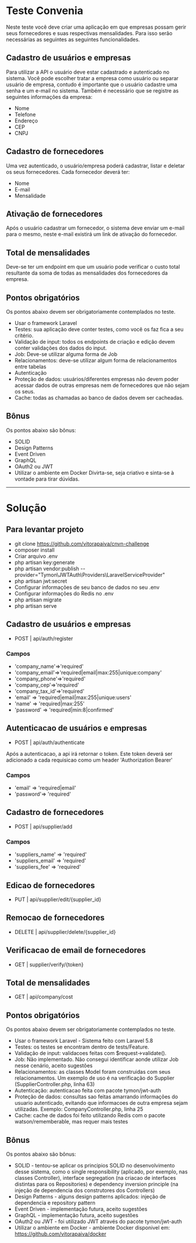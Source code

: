 # Teste Convenia
Neste teste você deve criar uma aplicação em que empresas possam gerir seus fornecedores e suas respectivas mensalidades. Para isso serão necessárias as seguintes as seguintes funcionalidades.

## Cadastro de usuários e empresas
Para utilizar a API o usuário deve estar cadastrado e autenticado no sistema. Você pode escolher tratar a empresa como usuário ou separar usuário de empresa, contudo é importante que o usuário cadastre uma senha e um e-mail no sistema. Também é necessário que se registre as seguintes informações da empresa:
- Nome 
- Telefone 
- Endereço 
- CEP 
- CNPJ

## Cadastro de fornecedores
Uma vez autenticado, o usuário/empresa poderá cadastrar, listar e deletar os seus fornecedores. Cada fornecedor deverá ter:
- Nome 
- E-mail 
- Mensalidade

## Ativação de fornecedores
Após o usuário cadastrar um fornecedor, o sistema deve enviar um e-mail para o mesmo, neste e-mail existirá um link de ativação do fornecedor.

## Total de mensalidades
Deve-se ter um endpoint em que um usuário pode verificar o custo total resultante da soma de todas as mensalidades dos fornecedores da empresa.

## Pontos obrigatórios
Os pontos abaixo devem ser obrigatoriamente contemplados no teste.
- Usar o framework Laravel
- Testes: sua aplicação deve conter testes, como você os faz fica a seu critério.
- Validação de input: todos os endpoints de criação e edição devem conter validações dos dados do input. 
- Job: Deve-se utilizar alguma forma de Job 
- Relacionamentos: deve-se utilizar algum forma de relacionamentos entre tabelas 
- Autenticação 
- Proteção de dados: usuários/diferentes empresas não devem poder acessar dados de outras empresas nem de fornecedores que não sejam os seus. 
- Cache: todas as chamadas ao banco de dados devem ser cacheadas. 

## Bônus 
Os pontos abaixo são bônus:
- SOLID 
- Design Patterns 
- Event Driven 
- GraphQL 
- OAuth2 ou JWT 
- Utilizar o ambiente em Docker
Divirta-se, seja criativo e sinta-se à vontade para tirar dúvidas.

----------------------------------------------------------------------------------------------------------

# Solução

## Para levantar projeto

* git clone https://github.com/vitorapaiva/cnvn-challenge
* composer install
* Criar arquivo .env
* php artisan key:generate
* php artisan vendor:publish --provider="Tymon\JWTAuth\Providers\LaravelServiceProvider"
* php artisan jwt:secret
* Configurar informações de seu banco de dados no seu .env
* Configurar informações do Redis no .env
* php artisan migrate
* php artisan serve

## Cadastro de usuários e empresas
* POST | api/auth/register

### Campos
* 'company_name'=>'required'
* 'company_email'=>'required|email|max:255|unique:company'
* 'company_phone'=>'required'
* 'company_cep'=>'required'
* 'company_tax_id'=>'required'
* 'email' => 'required|email|max:255|unique:users'
* 'name' => 'required|max:255'
* 'password' => 'required|min:8|confirmed'

## Autenticacao de usuários e empresas
* POST | api/auth/authenticate

Após a autenticacao, a api irá retornar o token. Este token deverá ser adicionado a cada requisicao como um header 'Authorization Bearer'

### Campos
* 'email' => 'required|email'
* 'password'=> 'required'

## Cadastro de fornecedores
* POST | api/supplier/add

### Campos
* 'suppliers_name' => 'required'
* 'suppliers_email' => 'required'
* 'suppliers_fee' => 'required'

## Edicao de fornecedores
* PUT | api/supplier/edit/{supplier_id}

## Remocao de fornecedores
* DELETE | api/supplier/delete/{supplier_id}

## Verificacao de email de fornecedores
* GET | supplier/verify/{token}

## Total de mensalidades
* GET | api/company/cost

## Pontos obrigatórios
Os pontos abaixo devem ser obrigatoriamente contemplados no teste.
- Usar o framework Laravel - Sistema feito com Laravel 5.8
- Testes: os testes se encontram dentro de tests/Feature.
- Validação de input: validacoes feitas com $request->validate(). 
- Job: Não implementado. Não consegui identificar aonde utilizar Job nesse cenário, aceito sugestões 
- Relacionamentos: as classes Model foram construidas com seus relacionamentos. Um exemplo de uso é na verificação do Supplier (SupplierController.php, linha 63)
- Autenticação: autenticacao feita com pacote tymon/jwt-auth
- Proteção de dados: consultas sao feitas amarrando informações do usuario autenticado, evitando que informacoes de outra empresa sejam utilizadas. Exemplo: CompanyController.php, linha 25
- Cache: cache de dados foi feito utilizando Redis com o pacote watson/rememberable, mas requer mais testes 

## Bônus 
Os pontos abaixo são bônus:
- SOLID - tentou-se aplicar os principios SOLID no desenvolvimento desse sistema, como o single responsibility (aplicado, por exemplo, nas classes Controller), interface segregation (na criacao de interfaces distintas para os Repositories) e dependency inversion principle (na injeção de dependencia dos construtores dos Controllers)
- Design Patterns - alguns design patterns aplicados: injeção de dependencia e repository pattern
- Event Driven - implementação futura, aceito sugestões
- GraphQL - implementação futura, aceito sugestões
- OAuth2 ou JWT - foi utilizado JWT através do pacote tymon/jwt-auth
- Utilizar o ambiente em Docker - ambiente Docker disponivel em: https://github.com/vitorapaiva/docker



